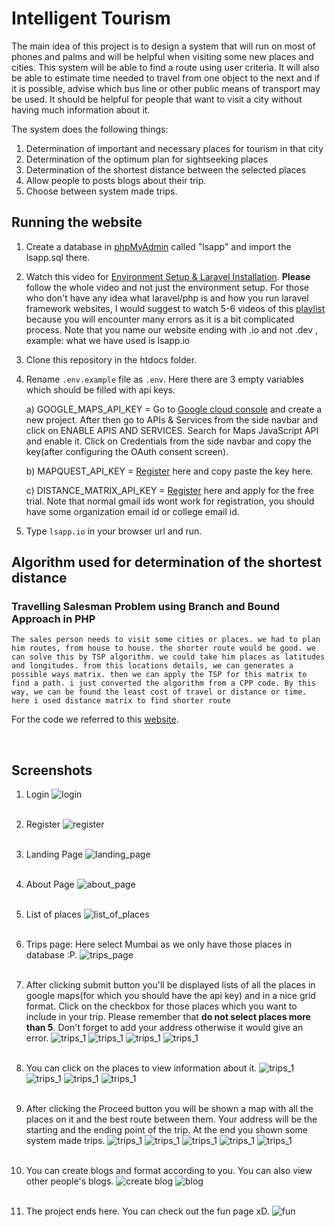 # Intelligent Tourism
  
The main idea of this project is to design a system that will run on most of phones and palms and will be helpful when visiting some new places and cities. This system will be able to find a route using user criteria. It will also be able to estimate time needed to travel from one object to the next and if it is possible, advise which bus line or other public means of transport may be used. It should be helpful for people that want to visit a city without having much information about it.

The system does the following things:
1. Determination of important and necessary places for tourism in that city
2. Determination of the optimum plan for sightseeking places
3. Determination of the shortest distance between the selected places
4. Allow people to posts blogs about their trip.
5. Choose between system made trips.


## Running the website

1. Create a database in [phpMyAdmin](http://localhost/phpmyadmin/server_databases.php) called "lsapp" and import the lsapp.sql there.
2. Watch this video for [Environment Setup & Laravel Installation](https://www.youtube.com/watch?v=H3uRXvwXz1o&list=PLillGF-RfqbYhQsN5WMXy6VsDMKGadrJ-&index=2). **Please** follow the whole video and not just the environment setup. For those who don't have any idea what laravel/php is and how you run laravel framework websites, I would suggest to watch 5-6 videos of this [playlist](https://www.youtube.com/playlist?list=PLillGF-RfqbYhQsN5WMXy6VsDMKGadrJ-) because you will encounter many errors as it is a bit complicated process.
Note that you name our website ending with .io and not .dev , example: what we have used is lsapp.io
3. Clone this repository in the htdocs folder.
4. Rename `.env.example` file as `.env`. Here there are 3 empty variables which should be filled with api keys.

    a) GOOGLE_MAPS_API_KEY =  Go to [Google cloud console](https://console.cloud.google.com/projectselector2/home/dashboard?supportedpurview=project) and create a new project. After then go to APIs & Services from the side navbar and click on ENABLE APIS AND SERVICES. Search for Maps JavaScript API and enable it. Click on Credentials from the side navbar and copy the key(after configuring the OAuth consent screen).

    b) MAPQUEST_API_KEY = [Register](https://developer.mapquest.com/user/me/apps) here and copy paste the key here.

    c) DISTANCE_MATRIX_API_KEY = [Register](https://admin.distancematrix.ai/main/usage) here and apply for the free trial. Note that normal gmail ids wont work for registration, you should have some organization email id or college email id.
5. Type `lsapp.io` in your browser url and run.


## Algorithm used for determination of the shortest distance

### Travelling Salesman Problem using Branch and Bound Approach in PHP

    The sales person needs to visit some cities or places. we had to plan him routes, from house to house. the shorter route would be good. we can solve this by TSP algorithm. we could take him places as latitudes and longitudes. from this locations details, we can generates a possible ways matrix. then we can apply the TSP for this matrix to find a path. i just converted the algorithm from a CPP code. By this way, we can be found the least cost of travel or distance or time. here i used distance matrix to find shorter route

For the code we referred to this [website](https://ideone.com/0TBgxr).

</br>

## Screenshots

1. Login 
![login](Images/login.png)
</br><br>

2. Register
![register](Images/register.png)
</br><br>

3. Landing Page
![landing_page](Images/home_page.png)
</br><br>

4. About Page
![about_page](Images/about_page.png)
</br><br>

5. List of places
![list_of_places](Images/places.png)
</br><br>

6. Trips page: Here select Mumbai as we only have those places in database :P.
![trips_page](Images/trips_1.png)
</br><br>

7. After clicking submit button you'll be displayed lists of all the places in google maps(for which you should have the api key) and in a nice grid format. Click on the checkbox for those places which you want to include in your trip. Please remember that **do not select places more than 5**. Don't forget to add your address otherwise it would give an error.
![trips_1](Images/trips_2.png)
![trips_1](Images/trips_3.png)
![trips_1](Images/trips_5.png)
![trips_1](Images/trips_4.png)
</br><br>


8. You can click on the places to view information about it.
![trips_1](Images/place_1.png)
![trips_1](Images/place_2.png)
![trips_1](Images/place_3.png)
![trips_1](Images/place_4.png)
</br><br>

9. After clicking the Proceed button you will be shown a map with all the places on it and the best route between them. Your address will be the starting and the ending point of the trip. At the end you shown some system made trips.
![trips_1](Images/trips_6.png)
![trips_1](Images/trips_7.png)
![trips_1](Images/trips_8.png)
![trips_1](Images/trips_9.png)
![trips_1](Images/trips_10.png)
</br><br>

10. You can create blogs and format according to you. You can also view other people's blogs.
![create blog](Images/create_blog.png)
![blog](Images/blogs.png)
</br><br>

11. The project ends here. You can check out the fun page xD.
![fun](Images/fun.png)